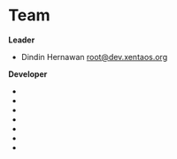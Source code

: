 # Team
**Leader**  
 *  Dindin Hernawan <root@dev.xentaos.org>

**Developer**  
<!-- * Nama <E-Mail> -->
 *  
 *  
 *  
 *  
 *  
 *  
 *  
<!-- https://github.com/esc/reprepro/blob/master/docs/short-howto -->
